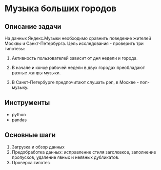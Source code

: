 # Музыка больших городов
## Описание задачи
На данных Яндекс.Музыки необходимо сравнить поведение жителей Москвы и Санкт-Петербурга. Цель исследования - проверить три гипотезы:

1. Активность пользователей зависит от дня недели и города.

2. В начале и конце рабочей недели в двух городах преобладают разные жанры музыки.

3. В Санкт-Петербурге предпочитают слушать рэп, в Москве - поп-музыку.

## Инструменты
* python
* pandas
## Основные шаги
1. Загрузка и обзор данных
2. Предобработка данных: исправление стиля заголовков, заполнение пропусков, удаление явных и неявных дубликатов.
3. Проверка гипотез